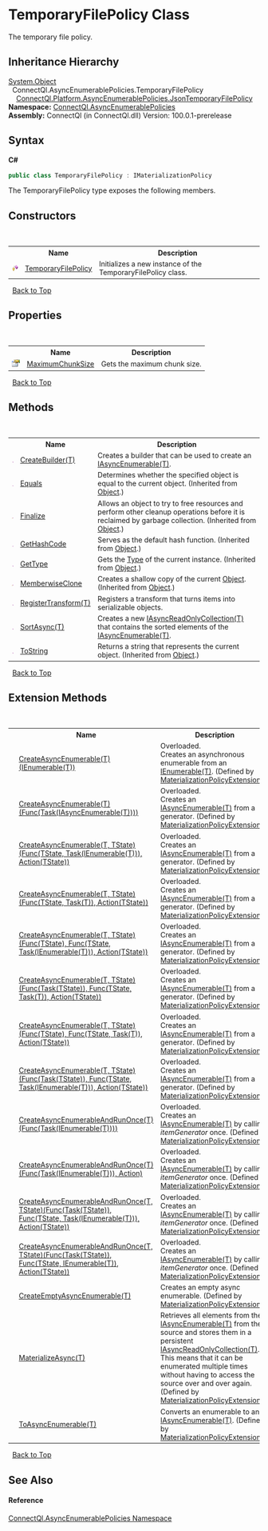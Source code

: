 # TemporaryFilePolicy Class
 

The temporary file policy.


## Inheritance Hierarchy
<a href="http://msdn2.microsoft.com/en-us/library/e5kfa45b" target="_blank">System.Object</a><br />&nbsp;&nbsp;ConnectQl.AsyncEnumerablePolicies.TemporaryFilePolicy<br />&nbsp;&nbsp;&nbsp;&nbsp;<a href="T_ConnectQl_Platform_AsyncEnumerablePolicies_JsonTemporaryFilePolicy">ConnectQl.Platform.AsyncEnumerablePolicies.JsonTemporaryFilePolicy</a><br />
**Namespace:**&nbsp;<a href="N_ConnectQl_AsyncEnumerablePolicies">ConnectQl.AsyncEnumerablePolicies</a><br />**Assembly:**&nbsp;ConnectQl (in ConnectQl.dll) Version: 100.0.1-prerelease

## Syntax

**C#**<br />
``` C#
public class TemporaryFilePolicy : IMaterializationPolicy
```

The TemporaryFilePolicy type exposes the following members.


## Constructors
&nbsp;<table><tr><th></th><th>Name</th><th>Description</th></tr><tr><td>![Protected method](media/protmethod.gif "Protected method")</td><td><a href="M_ConnectQl_AsyncEnumerablePolicies_TemporaryFilePolicy__ctor">TemporaryFilePolicy</a></td><td>
Initializes a new instance of the TemporaryFilePolicy class.</td></tr></table>&nbsp;
<a href="#temporaryfilepolicy-class">Back to Top</a>

## Properties
&nbsp;<table><tr><th></th><th>Name</th><th>Description</th></tr><tr><td>![Public property](media/pubproperty.gif "Public property")</td><td><a href="P_ConnectQl_AsyncEnumerablePolicies_TemporaryFilePolicy_MaximumChunkSize">MaximumChunkSize</a></td><td>
Gets the maximum chunk size.</td></tr></table>&nbsp;
<a href="#temporaryfilepolicy-class">Back to Top</a>

## Methods
&nbsp;<table><tr><th></th><th>Name</th><th>Description</th></tr><tr><td>![Public method](media/pubmethod.gif "Public method")</td><td><a href="M_ConnectQl_AsyncEnumerablePolicies_TemporaryFilePolicy_CreateBuilder__1">CreateBuilder(T)</a></td><td>
Creates a builder that can be used to create an <a href="T_ConnectQl_AsyncEnumerables_IAsyncEnumerable_1">IAsyncEnumerable(T)</a>.</td></tr><tr><td>![Public method](media/pubmethod.gif "Public method")</td><td><a href="http://msdn2.microsoft.com/en-us/library/bsc2ak47" target="_blank">Equals</a></td><td>
Determines whether the specified object is equal to the current object.
 (Inherited from <a href="http://msdn2.microsoft.com/en-us/library/e5kfa45b" target="_blank">Object</a>.)</td></tr><tr><td>![Protected method](media/protmethod.gif "Protected method")</td><td><a href="http://msdn2.microsoft.com/en-us/library/4k87zsw7" target="_blank">Finalize</a></td><td>
Allows an object to try to free resources and perform other cleanup operations before it is reclaimed by garbage collection.
 (Inherited from <a href="http://msdn2.microsoft.com/en-us/library/e5kfa45b" target="_blank">Object</a>.)</td></tr><tr><td>![Public method](media/pubmethod.gif "Public method")</td><td><a href="http://msdn2.microsoft.com/en-us/library/zdee4b3y" target="_blank">GetHashCode</a></td><td>
Serves as the default hash function.
 (Inherited from <a href="http://msdn2.microsoft.com/en-us/library/e5kfa45b" target="_blank">Object</a>.)</td></tr><tr><td>![Public method](media/pubmethod.gif "Public method")</td><td><a href="http://msdn2.microsoft.com/en-us/library/dfwy45w9" target="_blank">GetType</a></td><td>
Gets the <a href="http://msdn2.microsoft.com/en-us/library/42892f65" target="_blank">Type</a> of the current instance.
 (Inherited from <a href="http://msdn2.microsoft.com/en-us/library/e5kfa45b" target="_blank">Object</a>.)</td></tr><tr><td>![Protected method](media/protmethod.gif "Protected method")</td><td><a href="http://msdn2.microsoft.com/en-us/library/57ctke0a" target="_blank">MemberwiseClone</a></td><td>
Creates a shallow copy of the current <a href="http://msdn2.microsoft.com/en-us/library/e5kfa45b" target="_blank">Object</a>.
 (Inherited from <a href="http://msdn2.microsoft.com/en-us/library/e5kfa45b" target="_blank">Object</a>.)</td></tr><tr><td>![Public method](media/pubmethod.gif "Public method")</td><td><a href="M_ConnectQl_AsyncEnumerablePolicies_TemporaryFilePolicy_RegisterTransform__1">RegisterTransform(T)</a></td><td>
Registers a transform that turns items into serializable objects.</td></tr><tr><td>![Public method](media/pubmethod.gif "Public method")</td><td><a href="M_ConnectQl_AsyncEnumerablePolicies_TemporaryFilePolicy_SortAsync__1">SortAsync(T)</a></td><td>
Creates a new <a href="T_ConnectQl_AsyncEnumerables_IAsyncReadOnlyCollection_1">IAsyncReadOnlyCollection(T)</a> that contains the sorted elements of the <a href="T_ConnectQl_AsyncEnumerables_IAsyncEnumerable_1">IAsyncEnumerable(T)</a>.</td></tr><tr><td>![Public method](media/pubmethod.gif "Public method")</td><td><a href="http://msdn2.microsoft.com/en-us/library/7bxwbwt2" target="_blank">ToString</a></td><td>
Returns a string that represents the current object.
 (Inherited from <a href="http://msdn2.microsoft.com/en-us/library/e5kfa45b" target="_blank">Object</a>.)</td></tr></table>&nbsp;
<a href="#temporaryfilepolicy-class">Back to Top</a>

## Extension Methods
&nbsp;<table><tr><th></th><th>Name</th><th>Description</th></tr><tr><td>![Public Extension Method](media/pubextension.gif "Public Extension Method")</td><td><a href="M_ConnectQl_AsyncEnumerablePolicies_MaterializationPolicyExtensions_CreateAsyncEnumerable__1">CreateAsyncEnumerable(T)(IEnumerable(T))</a></td><td>Overloaded.  
Creates an asynchronous enumerable from an <a href="http://msdn2.microsoft.com/en-us/library/9eekhta0" target="_blank">IEnumerable(T)</a>.
 (Defined by <a href="T_ConnectQl_AsyncEnumerablePolicies_MaterializationPolicyExtensions">MaterializationPolicyExtensions</a>.)</td></tr><tr><td>![Public Extension Method](media/pubextension.gif "Public Extension Method")</td><td><a href="M_ConnectQl_AsyncEnumerablePolicies_MaterializationPolicyExtensions_CreateAsyncEnumerable__1_1">CreateAsyncEnumerable(T)(Func(Task(IAsyncEnumerable(T))))</a></td><td>Overloaded.  
Creates an <a href="T_ConnectQl_AsyncEnumerables_IAsyncEnumerable_1">IAsyncEnumerable(T)</a> from a generator.
 (Defined by <a href="T_ConnectQl_AsyncEnumerablePolicies_MaterializationPolicyExtensions">MaterializationPolicyExtensions</a>.)</td></tr><tr><td>![Public Extension Method](media/pubextension.gif "Public Extension Method")</td><td><a href="M_ConnectQl_AsyncEnumerablePolicies_MaterializationPolicyExtensions_CreateAsyncEnumerable__2_4">CreateAsyncEnumerable(T, TState)(Func(TState, Task(IEnumerable(T))), Action(TState))</a></td><td>Overloaded.  
Creates an <a href="T_ConnectQl_AsyncEnumerables_IAsyncEnumerable_1">IAsyncEnumerable(T)</a> from a generator.
 (Defined by <a href="T_ConnectQl_AsyncEnumerablePolicies_MaterializationPolicyExtensions">MaterializationPolicyExtensions</a>.)</td></tr><tr><td>![Public Extension Method](media/pubextension.gif "Public Extension Method")</td><td><a href="M_ConnectQl_AsyncEnumerablePolicies_MaterializationPolicyExtensions_CreateAsyncEnumerable__2_5">CreateAsyncEnumerable(T, TState)(Func(TState, Task(T)), Action(TState))</a></td><td>Overloaded.  
Creates an <a href="T_ConnectQl_AsyncEnumerables_IAsyncEnumerable_1">IAsyncEnumerable(T)</a> from a generator.
 (Defined by <a href="T_ConnectQl_AsyncEnumerablePolicies_MaterializationPolicyExtensions">MaterializationPolicyExtensions</a>.)</td></tr><tr><td>![Public Extension Method](media/pubextension.gif "Public Extension Method")</td><td><a href="M_ConnectQl_AsyncEnumerablePolicies_MaterializationPolicyExtensions_CreateAsyncEnumerable__2_2">CreateAsyncEnumerable(T, TState)(Func(TState), Func(TState, Task(IEnumerable(T))), Action(TState))</a></td><td>Overloaded.  
Creates an <a href="T_ConnectQl_AsyncEnumerables_IAsyncEnumerable_1">IAsyncEnumerable(T)</a> from a generator.
 (Defined by <a href="T_ConnectQl_AsyncEnumerablePolicies_MaterializationPolicyExtensions">MaterializationPolicyExtensions</a>.)</td></tr><tr><td>![Public Extension Method](media/pubextension.gif "Public Extension Method")</td><td><a href="M_ConnectQl_AsyncEnumerablePolicies_MaterializationPolicyExtensions_CreateAsyncEnumerable__2_1">CreateAsyncEnumerable(T, TState)(Func(Task(TState)), Func(TState, Task(T)), Action(TState))</a></td><td>Overloaded.  
Creates an <a href="T_ConnectQl_AsyncEnumerables_IAsyncEnumerable_1">IAsyncEnumerable(T)</a> from a generator.
 (Defined by <a href="T_ConnectQl_AsyncEnumerablePolicies_MaterializationPolicyExtensions">MaterializationPolicyExtensions</a>.)</td></tr><tr><td>![Public Extension Method](media/pubextension.gif "Public Extension Method")</td><td><a href="M_ConnectQl_AsyncEnumerablePolicies_MaterializationPolicyExtensions_CreateAsyncEnumerable__2_3">CreateAsyncEnumerable(T, TState)(Func(TState), Func(TState, Task(T)), Action(TState))</a></td><td>Overloaded.  
Creates an <a href="T_ConnectQl_AsyncEnumerables_IAsyncEnumerable_1">IAsyncEnumerable(T)</a> from a generator.
 (Defined by <a href="T_ConnectQl_AsyncEnumerablePolicies_MaterializationPolicyExtensions">MaterializationPolicyExtensions</a>.)</td></tr><tr><td>![Public Extension Method](media/pubextension.gif "Public Extension Method")</td><td><a href="M_ConnectQl_AsyncEnumerablePolicies_MaterializationPolicyExtensions_CreateAsyncEnumerable__2">CreateAsyncEnumerable(T, TState)(Func(Task(TState)), Func(TState, Task(IEnumerable(T))), Action(TState))</a></td><td>Overloaded.  
Creates an <a href="T_ConnectQl_AsyncEnumerables_IAsyncEnumerable_1">IAsyncEnumerable(T)</a> from a generator.
 (Defined by <a href="T_ConnectQl_AsyncEnumerablePolicies_MaterializationPolicyExtensions">MaterializationPolicyExtensions</a>.)</td></tr><tr><td>![Public Extension Method](media/pubextension.gif "Public Extension Method")</td><td><a href="M_ConnectQl_AsyncEnumerablePolicies_MaterializationPolicyExtensions_CreateAsyncEnumerableAndRunOnce__1">CreateAsyncEnumerableAndRunOnce(T)(Func(Task(IEnumerable(T))))</a></td><td>Overloaded.  
Creates an <a href="T_ConnectQl_AsyncEnumerables_IAsyncEnumerable_1">IAsyncEnumerable(T)</a> by calling *itemGenerator* once.
 (Defined by <a href="T_ConnectQl_AsyncEnumerablePolicies_MaterializationPolicyExtensions">MaterializationPolicyExtensions</a>.)</td></tr><tr><td>![Public Extension Method](media/pubextension.gif "Public Extension Method")</td><td><a href="M_ConnectQl_AsyncEnumerablePolicies_MaterializationPolicyExtensions_CreateAsyncEnumerableAndRunOnce__1_1">CreateAsyncEnumerableAndRunOnce(T)(Func(Task(IEnumerable(T))), Action)</a></td><td>Overloaded.  
Creates an <a href="T_ConnectQl_AsyncEnumerables_IAsyncEnumerable_1">IAsyncEnumerable(T)</a> by calling *itemGenerator* once.
 (Defined by <a href="T_ConnectQl_AsyncEnumerablePolicies_MaterializationPolicyExtensions">MaterializationPolicyExtensions</a>.)</td></tr><tr><td>![Public Extension Method](media/pubextension.gif "Public Extension Method")</td><td><a href="M_ConnectQl_AsyncEnumerablePolicies_MaterializationPolicyExtensions_CreateAsyncEnumerableAndRunOnce__2_1">CreateAsyncEnumerableAndRunOnce(T, TState)(Func(Task(TState)), Func(TState, Task(IEnumerable(T))), Action(TState))</a></td><td>Overloaded.  
Creates an <a href="T_ConnectQl_AsyncEnumerables_IAsyncEnumerable_1">IAsyncEnumerable(T)</a> by calling *itemGenerator* once.
 (Defined by <a href="T_ConnectQl_AsyncEnumerablePolicies_MaterializationPolicyExtensions">MaterializationPolicyExtensions</a>.)</td></tr><tr><td>![Public Extension Method](media/pubextension.gif "Public Extension Method")</td><td><a href="M_ConnectQl_AsyncEnumerablePolicies_MaterializationPolicyExtensions_CreateAsyncEnumerableAndRunOnce__2">CreateAsyncEnumerableAndRunOnce(T, TState)(Func(Task(TState)), Func(TState, IEnumerable(T)), Action(TState))</a></td><td>Overloaded.  
Creates an <a href="T_ConnectQl_AsyncEnumerables_IAsyncEnumerable_1">IAsyncEnumerable(T)</a> by calling *itemGenerator* once.
 (Defined by <a href="T_ConnectQl_AsyncEnumerablePolicies_MaterializationPolicyExtensions">MaterializationPolicyExtensions</a>.)</td></tr><tr><td>![Public Extension Method](media/pubextension.gif "Public Extension Method")</td><td><a href="M_ConnectQl_AsyncEnumerablePolicies_MaterializationPolicyExtensions_CreateEmptyAsyncEnumerable__1">CreateEmptyAsyncEnumerable(T)</a></td><td>
Creates an empty async enumerable.
 (Defined by <a href="T_ConnectQl_AsyncEnumerablePolicies_MaterializationPolicyExtensions">MaterializationPolicyExtensions</a>.)</td></tr><tr><td>![Public Extension Method](media/pubextension.gif "Public Extension Method")</td><td><a href="M_ConnectQl_AsyncEnumerablePolicies_MaterializationPolicyExtensions_MaterializeAsync__1">MaterializeAsync(T)</a></td><td>
Retrieves all elements from the <a href="T_ConnectQl_AsyncEnumerables_IAsyncEnumerable_1">IAsyncEnumerable(T)</a> from the source and stores them in a persistent <a href="T_ConnectQl_AsyncEnumerables_IAsyncReadOnlyCollection_1">IAsyncReadOnlyCollection(T)</a>. This means that it can be enumerated multiple times without having to access the source over and over again.
 (Defined by <a href="T_ConnectQl_AsyncEnumerablePolicies_MaterializationPolicyExtensions">MaterializationPolicyExtensions</a>.)</td></tr><tr><td>![Public Extension Method](media/pubextension.gif "Public Extension Method")</td><td><a href="M_ConnectQl_AsyncEnumerablePolicies_MaterializationPolicyExtensions_ToAsyncEnumerable__1">ToAsyncEnumerable(T)</a></td><td>
Converts an enumerable to an <a href="T_ConnectQl_AsyncEnumerables_IAsyncEnumerable_1">IAsyncEnumerable(T)</a>.
 (Defined by <a href="T_ConnectQl_AsyncEnumerablePolicies_MaterializationPolicyExtensions">MaterializationPolicyExtensions</a>.)</td></tr></table>&nbsp;
<a href="#temporaryfilepolicy-class">Back to Top</a>

## See Also


#### Reference
<a href="N_ConnectQl_AsyncEnumerablePolicies">ConnectQl.AsyncEnumerablePolicies Namespace</a><br />